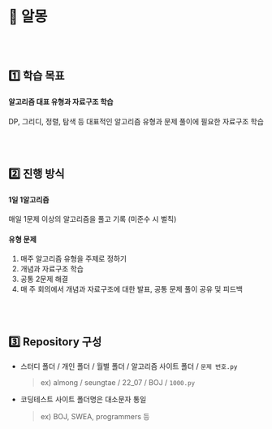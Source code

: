 # :rainbow: 알몽

<br>
<br>

## :one: 학습 목표

#### 알고리즘 대표 유형과 자료구조 학습

DP, 그리디, 정렬, 탐색 등 대표적인 알고리즘 유형과 문제 풀이에 필요한 자료구조 학습

<br>
<br>

## :two: 진행 방식

#### 1일 1알고리즘

매일 1문제 이상의 알고리즘을 풀고 기록 (미준수 시 벌칙)

#### 유형 문제

1) 매주 알고리즘 유형을 주제로 정하기
2) 개념과 자료구조 학습
3) 공통 2문제 해결
4) 매 주 회의에서 개념과 자료구조에 대한 발표, 공통 문제 풀이 공유 및 피드백

<br>
<br>

## :three: Repository 구성

- 스터디 폴더 / 개인 폴더 / 월별 폴더 / 알고리즘 사이트 폴더 / `문제 번호.py`

  > ex) almong / seungtae / 22_07 / BOJ / `1000.py`

- 코딩테스트 사이트 폴더명은 대소문자 통일

  > ex) BOJ, SWEA, programmers 등

<br>
<br>
